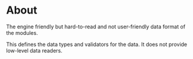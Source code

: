 # About

The engine friendly but hard-to-read and not user-friendly data format of the modules.

This defines the data types and validators for the data.  It does not provide low-level data readers.
